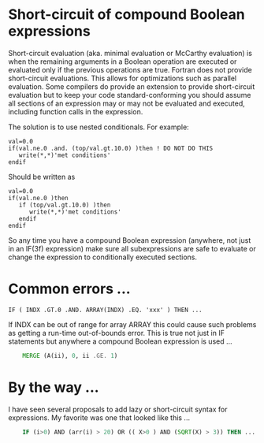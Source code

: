 # Short-circuit of compound Boolean expressions

Short-circuit evaluation (aka. minimal evaluation or McCarthy evaluation)
is when the remaining arguments in a Boolean operation are executed or
evaluated only if the previous operations are true. Fortran does not
provide short-circuit evaluations. This allows for optimizations such as
parallel evaluation. Some compilers do provide an extension to provide
short-circuit evaluation but to keep your code standard-conforming you
should assume all sections of an expression may or may not be evaluated
and executed, including function calls in the expression.

The solution is to use nested conditionals. For example:

    val=0.0
    if(val.ne.0 .and. (top/val.gt.10.0) )then ! DO NOT DO THIS
       write(*,*)'met conditions'
    endif

Should be written as

    val=0.0
    if(val.ne.0 )then
       if (top/val.gt.10.0) )then
          write(*,*)'met conditions'
       endif
    endif

So any time you have a compound Boolean expression (anywhere, not just in
an IF(3f) expression) make sure all subexpressions are safe to evaluate
or change the expression to conditionally executed sections.

# Common errors ...

    IF ( INDX .GT.0 .AND. ARRAY(INDX) .EQ. 'xxx' ) THEN ...

If INDX can be out of range for array ARRAY this could cause such
problems as getting a run-time out-of-bounds error. This is true
not just in IF statements but anywhere a compound Boolean expression
is used ...
```fortran
    MERGE (A(ii), 0, ii .GE. 1)
```
# By the way ...

I have seen several proposals to add lazy or short-circuit syntax for
expressions. My favorite was one that looked like this ...
```fortran
    IF (i>0) AND (arr(i) > 20) OR (( X>0 ) AND (SQRT(X) > 3)) THEN ...
```
         


